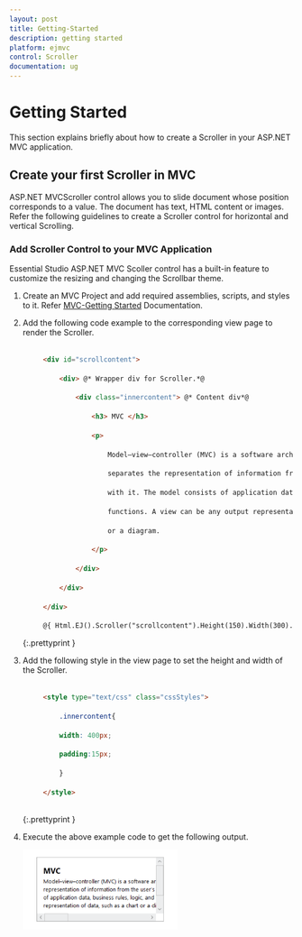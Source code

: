 ```yaml
---
layout: post
title: Getting-Started
description: getting started
platform: ejmvc
control: Scroller
documentation: ug
---
```


# Getting Started

This section explains briefly about how to create a Scroller in your ASP.NET MVC application.

## Create your first Scroller in MVC

ASP.NET MVCScroller control allows you to slide document whose position corresponds to a value. The document has text, HTML content or images. Refer the following guidelines to create a Scroller control for horizontal and vertical Scrolling.

### Add Scroller Control to your MVC Application

Essential Studio ASP.NET MVC Scoller control has a built-in feature to customize the resizing and changing the Scrollbar theme.

1. Create an MVC Project and add required assemblies, scripts, and styles to it. Refer [MVC-Getting Started](http://docs.syncfusion.com/aspnetmvc/scroller/getting-started) Documentation.
2. Add the following code example to the corresponding view page to render the Scroller. 

   ~~~ html

		<div id="scrollcontent">

			<div> @* Wrapper div for Scroller.*@

				<div class="innercontent"> @* Content div*@

					<h3> MVC </h3>

					<p>

						Model–view–controller (MVC) is a software architecture pattern which   

						separates the representation of information from the user's interaction 

						with it. The model consists of application data, business rules, logic, and 

						functions. A view can be any output representation of data, such as a chart 

						or a diagram. 

					</p>

				</div>

			</div>

		</div>  

		@{ Html.EJ().Scroller("scrollcontent").Height(150).Width(300).Render(); }

   ~~~
   {:.prettyprint }
   
3. Add the following style in the view page to set the height and width of the Scroller.

   ~~~ html

		<style type="text/css" class="cssStyles">

			.innercontent{

			width: 400px;

			padding:15px;

			}

		</style>
		
   ~~~
   {:.prettyprint }

4. Execute the above example code to get the following output. 

	![](Getting-Started_images/Getting-Started_img1.png)